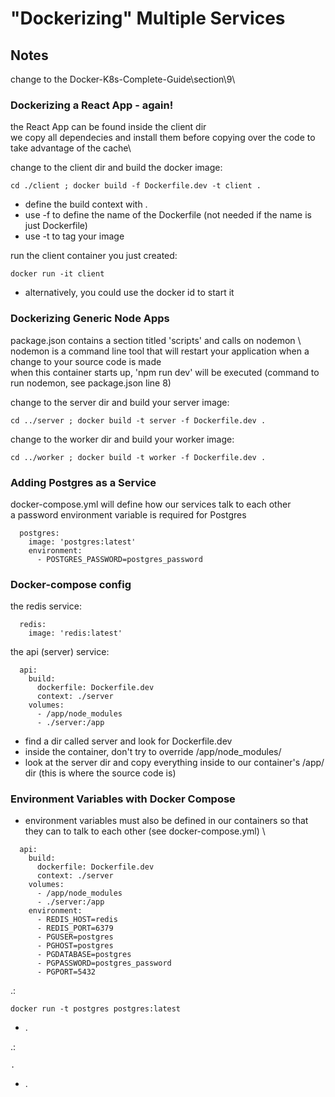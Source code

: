 # "Dockerizing" Multiple Services 

## Notes

change to the Docker-K8s-Complete-Guide\section\9\

### Dockerizing a React App - again!
the React App can be found inside the client dir \
we copy all dependecies and install them before copying over the code to take advantage of the cache\

change to the client dir and build the docker image:
```
cd ./client ; docker build -f Dockerfile.dev -t client . 
```
- define the build context with . 
- use -f to define the name of the Dockerfile (not needed if the name is just Dockerfile)
- use -t to tag your image 

run the client container you just created:
```
docker run -it client 
```
- alternatively, you could use the docker id to start it

### Dockerizing Generic Node Apps 
package.json contains a section titled 'scripts' and calls on nodemon \ 
nodemon is a command line tool that will restart your application when a change to your source code is made \
when this container starts up, 'npm run dev' will be executed (command to run nodemon, see package.json line 8)

change to the server dir and build your server image:
```
cd ../server ; docker build -t server -f Dockerfile.dev .
```

change to the worker dir and build your worker image:
```
cd ../worker ; docker build -t worker -f Dockerfile.dev .
```

### Adding Postgres as a Service
docker-compose.yml will define how our services talk to each other \
a password environment variable is required for Postgres
```
  postgres:
    image: 'postgres:latest'
    environment:
      - POSTGRES_PASSWORD=postgres_password
```

### Docker-compose config
the redis service:
```
  redis:
    image: 'redis:latest'
```

the api (server) service:
```
  api:
    build:
      dockerfile: Dockerfile.dev
      context: ./server
    volumes:
      - /app/node_modules
      - ./server:/app
```
- find a dir called server and look for Dockerfile.dev 
- inside the container, don't try to override /app/node_modules/
- look at the server dir and copy everything inside to our container's /app/ dir (this is where the source code is)


### Environment Variables with Docker Compose 
- environment variables must also be defined in our containers so that they can to talk to each other (see docker-compose.yml) \ 
```
  api:
    build:
      dockerfile: Dockerfile.dev
      context: ./server
    volumes:
      - /app/node_modules
      - ./server:/app
    environment:
      - REDIS_HOST=redis
      - REDIS_PORT=6379
      - PGUSER=postgres
      - PGHOST=postgres
      - PGDATABASE=postgres
      - PGPASSWORD=postgres_password
      - PGPORT=5432
```


.:
```
docker run -t postgres postgres:latest
```
- .

.:
```
.
```
- .

